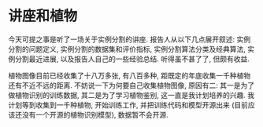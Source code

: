 # 讲座和植物

今天可提之事是听了一场关于实例分割的讲座. 报告人从以下几点展开叙述: 实例分割的问题定义, 实例分割的数据集和评价指标, 实例分割算法分类及经典算法, 实例分割最近进展, 以及报告人自己的一些经验总结. 听得虽不甚了了, 但颇有收益. 

植物图像目前已经收集了十八万多张, 有八百多种, 距既定的年底收集一千种植物还有不近不远的距离. 不妨说一下为何要自己收集植物图像, 原因有二: 其一是为了做植物识别的训练数据, 其二是为了学习植物鉴别, 这一直是我计划培养的兴趣. 我计划等到收集到一千种植物, 开始训练工作, 并把训练代码和模型开源出来 (目前应该还没有一个开源的植物识别模型), 数据暂不会开源. 
